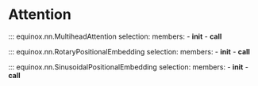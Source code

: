 # Attention

::: equinox.nn.MultiheadAttention
    selection:
        members:
            - __init__
            - __call__

::: equinox.nn.RotaryPositionalEmbedding
    selection:
        members:
            - __init__
            - __call__


::: equinox.nn.SinusoidalPositionalEmbedding
    selection:
        members:
            - __init__
            - __call__
